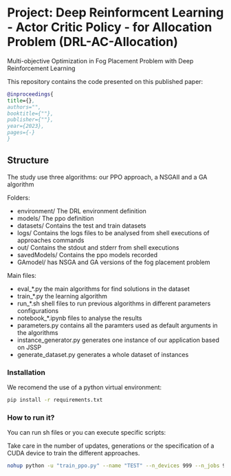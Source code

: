 # Project: Deep Reinformcent Learning - Actor Critic Policy - for Allocation Problem (DRL-AC-Allocation)

Multi-objective Optimization in Fog Placement Problem with Deep Reinforcement Learning

This repository contains the code presented on this published paper:

```bibtex
@inproceedings{
title={},
authors="",
booktitle={""},
publisher={""},
year={2023}, 
pages={-}
}
```
## Structure 

The study use three algorithms: our PPO approach, a NSGAII and a GA algorithm

Folders:
- environment/ The DRL environment definition
- models/ The ppo definition
- datasets/ Contains the test and train datasets
- logs/ Contains the logs files to be analysed from shell executions of approaches commands 
- out/ Contains the stdout and stderr from shell executions
- savedModels/ Contains the ppo models recorded
- GAmodel/ has NSGA and GA versions of the fog placement problem

Main files:
- eval_*.py the main algorithms for find solutions in the dataset
- train_*.py the learning algorithm 
- run_*.sh shell files to run previous algorithms in different parameters configurations
- notebook_*.ipynb files to analyse the results
- parameters.py contains all the paramters used as default arguments in the algorithms
- instance_generator.py generates one instance of our application based on JSSP 
- generate_dataset.py generates a whole dataset of instances

### Installation

We recomend the use of a python virtual environment:

```bash
pip install -r requirements.txt
```

### How to run it?

You can run sh files or you can execute specific scripts:

Take care in the number of updates, generations or the specification of a CUDA device to train the different approaches.

```bash
nohup python -u "train_ppo.py" --name "TEST" --n_devices 999 --n_jobs 9 --max_updates 150 --num_layers 5 --num_mlp_layers_actor 5 --num_mlp_layers_critic 3 --k_epochs 1 --device cuda > out/fp55_TEST.out 2> out/fp55_TEST.err < /dev/null
```





